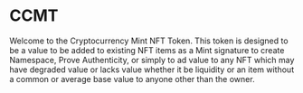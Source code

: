 # CCMT
Welcome to the Cryptocurrency Mint NFT Token. This token is designed to be a value to be added to existing NFT items as a Mint signature to create Namespace, Prove Authenticity, or simply to ad value to any NFT which may have degraded value or lacks value whether it be liquidity or an item without a common or average base value to anyone other than the owner. 
